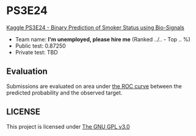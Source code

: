 # PS3E24

[Kaggle PS3E24 - Binary Prediction of Smoker Status using Bio-Signals](https://www.kaggle.com/competitions/playground-series-s3e24)

- Team name: **I'm unemployed, please hire me** (Ranked ../.. - Top .. %)
- Public test: 0.87250
- Private test: TBD

## Evaluation

Submissions are evaluated on area under [the ROC curve](https://en.wikipedia.org/wiki/Receiver_operating_characteristic) between the predicted probability and the observed target.

## LICENSE

This project is licensed under [The GNU GPL v3.0](LICENSE)
